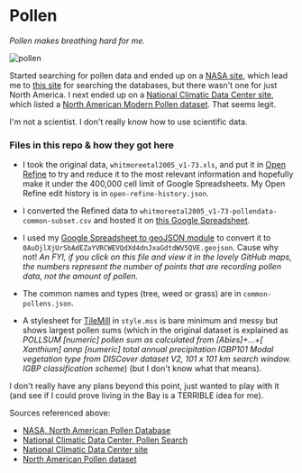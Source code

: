# Pollen

_Pollen makes breathing hard for me._

![pollen](https://raw.github.com/jlord/pollen/master/initialpollenmap.png)

Started searching for pollen data and ended up on a [NASA site](http://gcmd.gsfc.nasa.gov/KeywordSearch/Metadata.do?Portal=GCMD&KeywordPath=&EntryId=EARTH_ATM_NGDC_PALEO_POLLEN1&MetadataView=Data&MetadataType=0&lbnode=mdlb4), which lead me to [this site](http://hurricane.ncdc.noaa.gov/pls/paleox/f?p=518:1:2139012306693191:::APP:PROXYTOSEARCH:16:) for searching the databases, but there wasn't one for just North America. I next ended up on a [National Climatic Data Center site](http://www.ncdc.noaa.gov/paleo/pollen.html), which listed a [North American Modern Pollen dataset](http://www.lpc.uottawa.ca/data/modern/). That seems legit. 

I'm not a scientist. I don't really know how to use scientific data.

### Files in this repo & how they got here

- I took the original data, `whitmoreetal2005_v1-73.xls`, and put it in [Open Refine](http://openrefine.org/) to try and reduce it to the most relevant information and hopefully make it under the 400,000 cell limit of Google Spreadsheets. My Open Refine edit history is in `open-refine-history.json`.

- I converted the Refined data to `whitmoreetal2005_v1-73-pollendata-common-subset.csv` and hosted it on [this Google Spreadsheet](https://docs.google.com/a/github.com/spreadsheet/ccc?key=0AuOjlXjUrSbAdEZaYVRCWEVQdXd4dnJxaGdtdWV5QVE#gid=0).

- I used my [Google Spreadsheet to geoJSON module](http://www.github.com/jlord/gs2geojson) to convert it to `0AuOjlXjUrSbAdEZaYVRCWEVQdXd4dnJxaGdtdWV5QVE.geojson`. Cause why not! _An FYI, if you click on this file and view it in the lovely GitHub maps, the numbers represent the number of points that are recording pollen data, not the amount of pollen._

- The common names and types (tree, weed or grass) are in `common-pollens.json`.

- A stylesheet for [TileMill](http://www.mapbox.com/tilemill) in `style.mss` is bare minimum and messy but shows largest pollen sums (which in the original dataset is explained as _POLLSUM [numeric] pollen sum as calculated from [Abies]+…+[ Xanthium] annp [numeric] total annual precipitation IGBP101 Modal vegetation type from DISCover dataset V2, 101 x 101 km search window.  IGBP classification scheme_) (but I don't know what that means). 

I don't really have any plans beyond this point, just wanted to play with it (and see if I could prove living in the Bay is a TERRIBLE idea for me).

Sources referenced above:
- [NASA, North American Pollen Database](http://gcmd.gsfc.nasa.gov/KeywordSearch/Metadata.do?Portal=GCMD&KeywordPath=&EntryId=EARTH_ATM_NGDC_PALEO_POLLEN1&MetadataView=Data&MetadataType=0&lbnode=mdlb4)
- [National Climatic Data Center, Pollen Search](http://hurricane.ncdc.noaa.gov/pls/paleox/f?p=518:1:2139012306693191:::APP:PROXYTOSEARCH:16:0)
- [National Climatic Data Center site](http://www.ncdc.noaa.gov/paleo/pollen.html)
- [North American Pollen dataset](http://www.lpc.uottawa.ca/data/modern/)